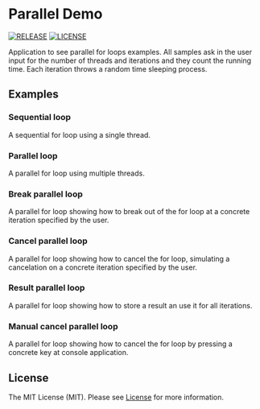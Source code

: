 # Parallel Demo

[![RELEASE](https://img.shields.io/badge/version-v1.0.0-blue)](https://github.com/cesarrrguez/ParallelDemo/releases/tag/v1.0.0)
[![LICENSE](https://img.shields.io/badge/license-MIT-green)](LICENSE)

Application to see parallel for loops examples.
All samples ask in the user input for the number of threads and iterations and they count the running time.
Each iteration throws a random time sleeping process.

## Examples

### Sequential loop

A sequential for loop using a single thread.

### Parallel loop

A parallel for loop using multiple threads.

### Break parallel loop

A parallel for loop showing how to break out of the for loop at a concrete iteration specified by the user.

### Cancel parallel loop

A parallel for loop showing how to cancel the for loop, simulating a cancelation on a concrete iteration specified by the user.

### Result parallel loop

A parallel for loop showing how to store a result an use it for all iterations.

### Manual cancel parallel loop

A parallel for loop showing how to cancel the for loop by pressing a concrete key at console application.

## License

The MIT License (MIT). Please see [License](LICENSE) for more information.
